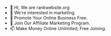 - 👋 Hi, We are rankwebsite.org
- 👀 We're interested in marketing.
- 🌱 Promote Your Online Business Free.
- 💞️ Join Our Affiliate Marketing Program. 
- 📫 Make Money Online Unlimited; Free Joining.

<!---
rankwebsite.org is a ✨ special ✨ repository because its `README.md` (this file) appears on your GitHub profile.
You can click the Preview link to take a look at your changes.
--->
